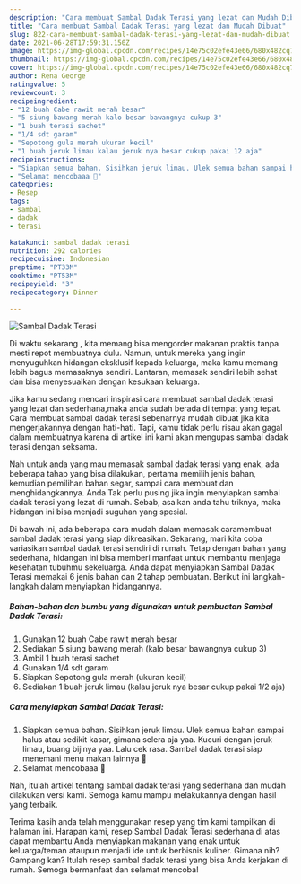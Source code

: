 ```yaml
---
description: "Cara membuat Sambal Dadak Terasi yang lezat dan Mudah Dibuat"
title: "Cara membuat Sambal Dadak Terasi yang lezat dan Mudah Dibuat"
slug: 822-cara-membuat-sambal-dadak-terasi-yang-lezat-dan-mudah-dibuat
date: 2021-06-28T17:59:31.150Z
image: https://img-global.cpcdn.com/recipes/14e75c02efe43e66/680x482cq70/sambal-dadak-terasi-foto-resep-utama.jpg
thumbnail: https://img-global.cpcdn.com/recipes/14e75c02efe43e66/680x482cq70/sambal-dadak-terasi-foto-resep-utama.jpg
cover: https://img-global.cpcdn.com/recipes/14e75c02efe43e66/680x482cq70/sambal-dadak-terasi-foto-resep-utama.jpg
author: Rena George
ratingvalue: 5
reviewcount: 3
recipeingredient:
- "12 buah Cabe rawit merah besar"
- "5 siung bawang merah kalo besar bawangnya cukup 3"
- "1 buah terasi sachet"
- "1/4 sdt garam"
- "Sepotong gula merah ukuran kecil"
- "1 buah jeruk limau kalau jeruk nya besar cukup pakai 12 aja"
recipeinstructions:
- "Siapkan semua bahan. Sisihkan jeruk limau. Ulek semua bahan sampai halus atau sedikit kasar, gimana selera aja yaa. Kucuri dengan jeruk limau, buang bijinya yaa. Lalu cek rasa. Sambal dadak terasi siap menemani menu makan lainnya 🤩"
- "Selamat mencobaaa 🤗"
categories:
- Resep
tags:
- sambal
- dadak
- terasi

katakunci: sambal dadak terasi 
nutrition: 292 calories
recipecuisine: Indonesian
preptime: "PT33M"
cooktime: "PT53M"
recipeyield: "3"
recipecategory: Dinner

---
```



![Sambal Dadak Terasi](https://img-global.cpcdn.com/recipes/14e75c02efe43e66/680x482cq70/sambal-dadak-terasi-foto-resep-utama.jpg)

Di waktu  sekarang , kita memang bisa mengorder makanan praktis tanpa mesti repot membuatnya dulu. Namun, untuk mereka yang ingin menyuguhkan hidangan eksklusif kepada keluarga, maka kamu memang lebih bagus memasaknya sendiri. Lantaran, memasak sendiri lebih sehat dan bisa menyesuaikan dengan kesukaan keluarga.

Jika kamu sedang mencari inspirasi cara membuat sambal dadak terasi yang lezat dan sederhana,maka anda sudah berada di tempat yang tepat. Cara membuat sambal dadak terasi  sebenarnya mudah dibuat jika kita mengerjakannya dengan hati-hati. Tapi, kamu tidak perlu risau akan gagal dalam membuatnya 
karena di artikel ini kami akan mengupas sambal dadak terasi dengan seksama.  



Nah untuk anda yang mau memasak sambal dadak terasi yang enak, ada beberapa tahap yang bisa dilakukan, pertama memilih jenis bahan, kemudian pemilihan bahan segar, sampai cara membuat dan menghidangkannya. Anda Tak perlu pusing jika ingin menyiapkan sambal dadak terasi yang lezat di rumah. Sebab, asalkan anda  tahu triknya, maka hidangan ini bisa menjadi suguhan yang spesial.

Di bawah ini, ada beberapa cara mudah dalam memasak caramembuat sambal dadak terasi yang siap dikreasikan. Sekarang, mari kita coba variasikan sambal dadak terasi sendiri di rumah. Tetap dengan bahan yang sederhana, hidangan ini bisa memberi manfaat untuk membantu menjaga kesehatan tubuhmu sekeluarga. Anda dapat menyiapkan Sambal Dadak Terasi memakai 6 jenis bahan dan 2 tahap pembuatan. Berikut ini langkah-langkah dalam menyiapkan hidangannya.

<!--inarticleads1-->

##### Bahan-bahan dan bumbu yang digunakan untuk pembuatan Sambal Dadak Terasi:

1. Gunakan 12 buah Cabe rawit merah besar
1. Sediakan 5 siung bawang merah (kalo besar bawangnya cukup 3)
1. Ambil 1 buah terasi sachet
1. Gunakan 1/4 sdt garam
1. Siapkan Sepotong gula merah (ukuran kecil)
1. Sediakan 1 buah jeruk limau (kalau jeruk nya besar cukup pakai 1/2 aja)




<!--inarticleads2-->

##### Cara menyiapkan Sambal Dadak Terasi:

1. Siapkan semua bahan. Sisihkan jeruk limau. Ulek semua bahan sampai halus atau sedikit kasar, gimana selera aja yaa. Kucuri dengan jeruk limau, buang bijinya yaa. Lalu cek rasa. Sambal dadak terasi siap menemani menu makan lainnya 🤩
1. Selamat mencobaaa 🤗




Nah, itulah artikel tentang  sambal dadak terasi  yang sederhana dan mudah dilakukan versi kami. Semoga kamu mampu melakukannya dengan hasil yang terbaik. 

Terima kasih anda telah menggunakan resep yang tim kami tampilkan di halaman ini. Harapan kami, resep  Sambal Dadak Terasi sederhana di atas dapat membantu Anda menyiapkan makanan yang enak untuk keluarga/teman ataupun menjadi ide untuk berbisnis kuliner. Gimana nih? Gampang kan? Itulah resep sambal dadak terasi yang bisa Anda kerjakan di rumah. Semoga bermanfaat dan selamat mencoba!

